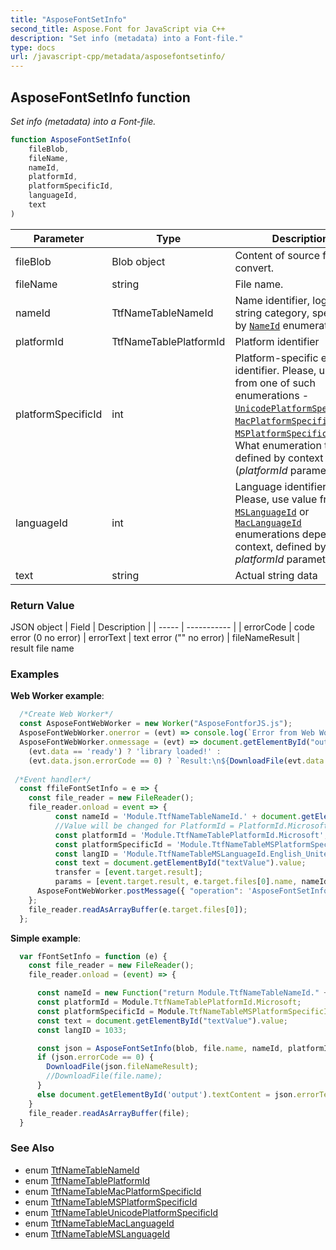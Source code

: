 ```yaml
---
title: "AsposeFontSetInfo"
second_title: Aspose.Font for JavaScript via C++
description: "Set info (metadata) into a Font-file."
type: docs
url: /javascript-cpp/metadata/asposefontsetinfo/
---
```

## AsposeFontSetInfo function

_Set info (metadata) into a Font-file._

```js
function AsposeFontSetInfo(
    fileBlob,
    fileName,
    nameId, 
    platformId, 
    platformSpecificId, 
    languageId, 
    text
)
```

| Parameter | Type | Description |
| --------- | ---- | ----------- |
| fileBlob | Blob object | Content of source font for convert. |
| fileName | string | File name. |
| nameId |  TtfNameTableNameId | Name identifier, logical string category, specified by [`NameId`](../../enumerations/ttfnametablenameid/) enumeration |
| platformId | TtfNameTablePlatformId | Platform identifier
| platformSpecificId | int | Platform-specific encoding identifier. Please, use value from one of such enumerations - [`UnicodePlatformSpecificId`](../../enumerations/ttfnametableunicodeplatformspecificid/), [`MacPlatformSpecificId`](../../ttfnametable.macplatformspecificid/), [`MSPlatformSpecificId`](../../enumerations/ttfnametablemsplatformspecificid/). What enumeration to use is defined by context (*platformId* parameter) |
| languageId | int | Language identifier. Please, use value from [`MSLanguageId`](../../enumerations/ttfnametablemslanguageid/) or [`MacLanguageId`](../../enumerations/ttfnametablemaclanguageid/) enumerations depend from context, defined by *platformId* parameter. |
| text | string | Actual string data 

### Return Value

JSON object 
| Field | Description |
| ----- | ----------- |
| errorCode | code error (0 no error)
| errorText | text error ("" no error)
| fileNameResult | result file name

### Examples

**Web Worker example**:
```js
  /*Create Web Worker*/
  const AsposeFontWebWorker = new Worker("AsposeFontforJS.js");
  AsposeFontWebWorker.onerror = (evt) => console.log(`Error from Web Worker: ${evt.message}`);
  AsposeFontWebWorker.onmessage = (evt) => document.getElementById("output").textContent =
    (evt.data == 'ready') ? 'library loaded!' :
    (evt.data.json.errorCode == 0) ? `Result:\n${DownloadFile(evt.data.json.fileNameResult, "font/ttf", evt.data.params[0])}` : `Error: ${evt.data.json.errorText}`;
 
 /*Event handler*/
  const ffileFontSetInfo = e => {
    const file_reader = new FileReader();
    file_reader.onload = event => {
          const nameId = 'Module.TtfNameTableNameId.' + document.getElementById("NameId").value;
          //Value will be changed for PlatformId = PlatformId.Microsoft, PlatformSpecificId = MSPlatformSpecificId.Unicode_BMP_UCS2 (1) and languageID = 1033 (English_United_States = 0x0409)
          const platformId = 'Module.TtfNameTablePlatformId.Microsoft';
          const platformSpecificId = 'Module.TtfNameTableMSPlatformSpecificId.Unicode_BMP_UCS2';
          const langID = 'Module.TtfNameTableMSLanguageId.English_United_States';
          const text = document.getElementById("textValue").value;
          transfer = [event.target.result];
          params = [event.target.result, e.target.files[0].name, nameId, platformId, platformSpecificId, langID, text];
      AsposeFontWebWorker.postMessage({ "operation": 'AsposeFontSetInfo', "params": params }, transfer);
    };
    file_reader.readAsArrayBuffer(e.target.files[0]);
  };
```
**Simple example**:
```js
  var fFontSetInfo = function (e) {
    const file_reader = new FileReader();
    file_reader.onload = (event) => {

      const nameId = new Function("return Module.TtfNameTableNameId." + document.getElementById("NameId").value)();
      const platformId = Module.TtfNameTablePlatformId.Microsoft;
      const platformSpecificId = Module.TtfNameTableMSPlatformSpecificId.Unicode_BMP_UCS2.value;
      const text = document.getElementById("textValue").value;
      const langID = 1033;

      const json = AsposeFontSetInfo(blob, file.name, nameId, platformId, platformSpecificId, langID, text);
      if (json.errorCode == 0) {
        DownloadFile(json.fileNameResult);
        //DownloadFile(file.name);
      }
      else document.getElementById('output').textContent = json.errorText;
    }
    file_reader.readAsArrayBuffer(file);
  }
```

### See Also

* enum [TtfNameTableNameId](../../enumerations/ttfnametablenameid/)
* enum [TtfNameTablePlatformId](../../enumerations/ttfnametableplatformid/)
* enum [TtfNameTableMacPlatformSpecificId](../../enumerations/ttfnametablemacplatformspecificid/)
* enum [TtfNameTableMSPlatformSpecificId](../../enumerations/ttfnametablemsplatformspecificid/)
* enum [TtfNameTableUnicodePlatformSpecificId](../../enumerations/ttfnametableunicodeplatformspecificid/)
* enum [TtfNameTableMacLanguageId](../../enumerations/ttfnametablemaclanguageid/)
* enum [TtfNameTableMSLanguageId](../../enumerations/ttfnametablemslanguageid/)
